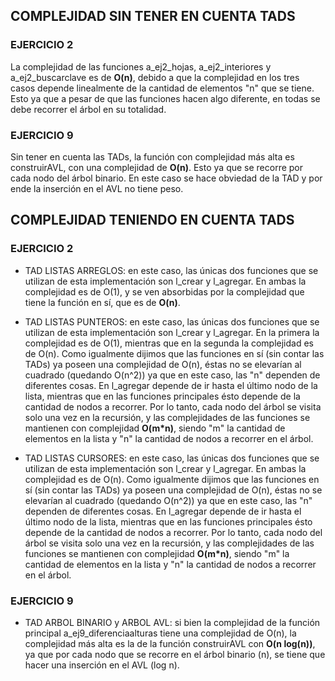 ## COMPLEJIDAD SIN TENER EN CUENTA TADS
### EJERCICIO 2
La complejidad de las funciones a_ej2_hojas, a_ej2_interiores y a_ej2_buscarclave es de **O(n)**, debido a que la complejidad en los tres casos depende linealmente de la cantidad de elementos "n" que se tiene. Esto ya que a pesar de que las funciones hacen algo diferente, en todas se debe recorrer el árbol en su totalidad.

### EJERCICIO 9
Sin tener en cuenta las TADs, la función con complejidad más alta es construirAVL, con una complejidad de **O(n)**. Esto ya que se recorre por cada nodo del árbol binario. En este caso se hace obviedad de la TAD y por ende la inserción en el AVL no tiene peso.


## COMPLEJIDAD TENIENDO EN CUENTA TADS
### EJERCICIO 2
- TAD LISTAS ARREGLOS: en este caso, las únicas dos funciones que se utilizan de esta implementación son l_crear y l_agregar. En ambas la complejidad es de O(1), y se ven absorbidas por la complejidad que tiene la función en sí, que es de **O(n)**.

- TAD LISTAS PUNTEROS: en este caso, las únicas dos funciones que se utilizan de esta implementación son l_crear y l_agregar. En la primera la complejidad es de O(1), mientras que en la segunda la complejidad es de O(n). Como igualmente dijimos que las funciones en sí (sin contar las TADs) ya poseen una complejidad de O(n), éstas no se elevarían al cuadrado (quedando O(n^2)) ya que en este caso, las "n" dependen de diferentes cosas. En l_agregar depende de ir hasta el último nodo de la lista, mientras que en las funciones principales ésto depende de la cantidad de nodos a recorrer. Por lo tanto, cada nodo del árbol se visita solo una vez en la recursión, y las complejidades de las funciones se mantienen con complejidad **O(m*n)**, siendo "m" la cantidad de elementos en la lista y "n" la cantidad de nodos a recorrer en el árbol.

- TAD LISTAS CURSORES: en este caso, las únicas dos funciones que se utilizan de esta implementación son l_crear y l_agregar. En ambas la complejidad es de O(n). Como igualmente dijimos que las funciones en sí (sin contar las TADs) ya poseen una complejidad de O(n), éstas no se elevarían al cuadrado (quedando O(n^2)) ya que en este caso, las "n" dependen de diferentes cosas. En l_agregar depende de ir hasta el último nodo de la lista, mientras que en las funciones principales ésto depende de la cantidad de nodos a recorrer. Por lo tanto, cada nodo del árbol se visita solo una vez en la recursión, y las complejidades de las funciones se mantienen con complejidad **O(m*n)**, siendo "m" la cantidad de elementos en la lista y "n" la cantidad de nodos a recorrer en el árbol.

### EJERCICIO 9
- TAD ARBOL BINARIO y ARBOL AVL: si bien la complejidad de la función principal a_ej9_diferenciaalturas tiene una complejidad de O(n), la complejidad más alta es la de la función construirAVL con **O(n log(n))**, ya que por cada nodo que se recorre en el árbol binario (n), se tiene que hacer una inserción en el AVL (log n).